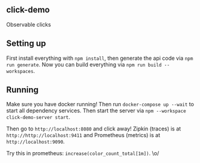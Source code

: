 ## click-demo

Observable clicks

## Setting up

First install everything with `npm install`, then generate the api code via `npm run generate`. Now you can build everything via `npm run build --workspaces`.

## Running

Make sure you have docker running! Then run `docker-compose up --wait` to start all dependency services. Then start the server via `npm --workspace click-demo-server start`.

Then go to `http://localhost:8080` and click away! Zipkin (traces) is at `http://http://localhost:9411` and Prometheus (metrics) is at `http://localhost:9090`.


Try this in prometheus: `increase(color_count_total[1m])`.
\o/
